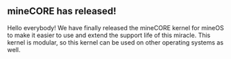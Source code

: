 ## mineCORE has released!
Hello everybody! We have finally released the mineCORE kernel for mineOS to make it easier to use and extend the support life of this miracle. This kernel is modular, so this kernel can be used on other operating systems as well.
